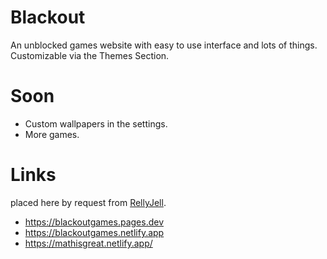 # Blackout
An unblocked games website with easy to use interface and lots of things. Customizable via the Themes Section.

# Soon
- Custom wallpapers in the settings.
- More games.

# Links
placed here by request from  [RellyJell](https://github.com/RellyJell).
- https://blackoutgames.pages.dev
- https://blackoutgames.netlify.app
- https://mathisgreat.netlify.app/
